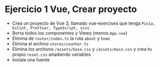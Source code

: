 # Ejercicio 1 Vue, Crear proyecto

- Crea un proyecto de Vue 3, llamado vue-exercises que tenga `Pinia, Eslint, Prettier, TypeScript, scss`
- Borra todos los componentes y Views (menos `App.vue`)
- Elimina de `router/index.ts` la ruta `about` y `home`
- Elimina el archivo `stores/counter.ts`
- Elimina los archivos `/assets/base.css` y `/assets/main.css` y crea tu propio `reset.css` añadiendo variables
- Instala una fuente
